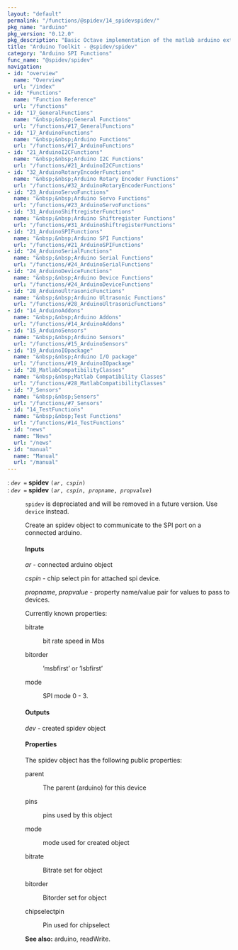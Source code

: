 ```yaml
---
layout: "default"
permalink: "/functions/@spidev/14_spidevspidev/"
pkg_name: "arduino"
pkg_version: "0.12.0"
pkg_description: "Basic Octave implementation of the matlab arduino extension,  allowing communication to a programmed arduino board to control its  hardware."
title: "Arduino Toolkit - @spidev/spidev"
category: "Arduino SPI Functions"
func_name: "@spidev/spidev"
navigation:
- id: "overview"
  name: "Overview"
  url: "/index"
- id: "Functions"
  name: "Function Reference"
  url: "/functions"
- id: "17_GeneralFunctions"
  name: "&nbsp;&nbsp;General Functions"
  url: "/functions/#17_GeneralFunctions"
- id: "17_ArduinoFunctions"
  name: "&nbsp;&nbsp;Arduino Functions"
  url: "/functions/#17_ArduinoFunctions"
- id: "21_ArduinoI2CFunctions"
  name: "&nbsp;&nbsp;Arduino I2C Functions"
  url: "/functions/#21_ArduinoI2CFunctions"
- id: "32_ArduinoRotaryEncoderFunctions"
  name: "&nbsp;&nbsp;Arduino Rotary Encoder Functions"
  url: "/functions/#32_ArduinoRotaryEncoderFunctions"
- id: "23_ArduinoServoFunctions"
  name: "&nbsp;&nbsp;Arduino Servo Functions"
  url: "/functions/#23_ArduinoServoFunctions"
- id: "31_ArduinoShiftregisterFunctions"
  name: "&nbsp;&nbsp;Arduino Shiftregister Functions"
  url: "/functions/#31_ArduinoShiftregisterFunctions"
- id: "21_ArduinoSPIFunctions"
  name: "&nbsp;&nbsp;Arduino SPI Functions"
  url: "/functions/#21_ArduinoSPIFunctions"
- id: "24_ArduinoSerialFunctions"
  name: "&nbsp;&nbsp;Arduino Serial Functions"
  url: "/functions/#24_ArduinoSerialFunctions"
- id: "24_ArduinoDeviceFunctions"
  name: "&nbsp;&nbsp;Arduino Device Functions"
  url: "/functions/#24_ArduinoDeviceFunctions"
- id: "28_ArduinoUltrasonicFunctions"
  name: "&nbsp;&nbsp;Arduino Ultrasonic Functions"
  url: "/functions/#28_ArduinoUltrasonicFunctions"
- id: "14_ArduinoAddons"
  name: "&nbsp;&nbsp;Arduino Addons"
  url: "/functions/#14_ArduinoAddons"
- id: "15_ArduinoSensors"
  name: "&nbsp;&nbsp;Arduino Sensors"
  url: "/functions/#15_ArduinoSensors"
- id: "19_ArduinoIOpackage"
  name: "&nbsp;&nbsp;Arduino I/O package"
  url: "/functions/#19_ArduinoIOpackage"
- id: "28_MatlabCompatibilityClasses"
  name: "&nbsp;&nbsp;Matlab Compatibility Classes"
  url: "/functions/#28_MatlabCompatibilityClasses"
- id: "7_Sensors"
  name: "&nbsp;&nbsp;Sensors"
  url: "/functions/#7_Sensors"
- id: "14_TestFunctions"
  name: "&nbsp;&nbsp;Test Functions"
  url: "/functions/#14_TestFunctions"
- id: "news"
  name: "News"
  url: "/news"
- id: "manual"
  name: "Manual"
  url: "/manual"
---
```

<dl class="first-deftypefn">
<dt class="deftypefn" id="index-spidev"><span class="category-def">: </span><span><code class="def-type"><var class="var">dev</var> =</code> <strong class="def-name">spidev</strong> <code class="def-code-arguments">(<var class="var">ar</var>, <var class="var">cspin</var>)</code><a class="copiable-link" href='#index-spidev'></a></span></dt>
<dt class="deftypefnx def-cmd-deftypefn" id="index-spidev-1"><span class="category-def">: </span><span><code class="def-type"><var class="var">dev</var> =</code> <strong class="def-name">spidev</strong> <code class="def-code-arguments">(<var class="var">ar</var>, <var class="var">cspin</var>, <var class="var">propname</var>, <var class="var">propvalue</var>)</code><a class="copiable-link" href='#index-spidev-1'></a></span></dt>
<dd>
<p><code class="code">spidev</code> is depreciated and will be removed in a future version.
 Use <code class="code">device</code> instead.
</p>
<p>Create an spidev object to communicate to the SPI port on a connected arduino.
</p>
<h4 class="subsubheading" id="Inputs">Inputs</h4>
<p><var class="var">ar</var> - connected arduino object
</p>
<p><var class="var">cspin</var> - chip select pin for attached spi device.
</p>
<p><var class="var">propname</var>, <var class="var">propvalue</var> - property name/value pair for values to pass to devices.
</p>
<p>Currently known properties:
 </p><dl class="table">
<dt>bitrate</dt>
<dd><p>bit rate speed in Mbs
 </p></dd>
<dt>bitorder</dt>
<dd><p>&rsquo;msbfirst&rsquo; or &rsquo;lsbfirst&rsquo;
 </p></dd>
<dt>mode</dt>
<dd><p>SPI mode 0 - 3.
 </p></dd>
</dl>

<h4 class="subsubheading" id="Outputs">Outputs</h4>
<p><var class="var">dev</var> - created spidev object
</p>
<h4 class="subsubheading" id="Properties">Properties</h4>
<p>The spidev object has the following public properties:
 </p><dl class="table">
<dt>parent</dt>
<dd><p>The parent (arduino) for this device
 </p></dd>
<dt>pins</dt>
<dd><p>pins used by this object
 </p></dd>
<dt>mode</dt>
<dd><p>mode used for created object
 </p></dd>
<dt>bitrate</dt>
<dd><p>Bitrate set for object
 </p></dd>
<dt>bitorder</dt>
<dd><p>Bitorder set for object
 </p></dd>
<dt>chipselectpin</dt>
<dd><p>Pin used for chipselect
 </p></dd>
</dl>


<p><strong class="strong">See also:</strong> arduino, readWrite.
 </p></dd></dl>
